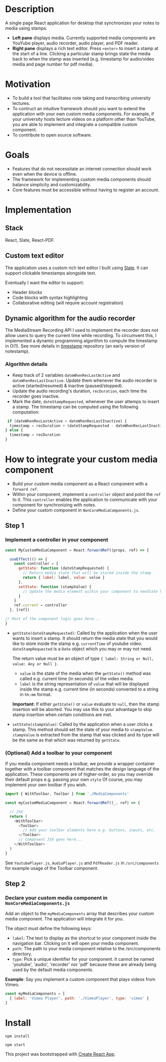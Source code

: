 # Description
A single page React application for desktop that synchronizes your notes to media using stamps. 

- **Left pane** displays media. Currently supported media components are YouYube player, audio recorder, audio player, and PDF reader.
- **Right pane** displays a rich text editor. Press `<enter>` to insert a stamp at the start of a line. Clicking a particular stamp brings state the media back to when the stamp was inserted (e.g. timestamp for audio/video media and page number for pdf media).

# Motivation
- To build a tool that facilitates note taking and transcribing university lectures.
- To contruct an intuitive framework should you want to extend the application with your own custom media components. For example, if your university hosts lecture videos on a platform other than YouTube, you are able to implement and integrate a compatible custom component.
- To contribute to open source software.

# Goals 
- Features that do not necessitate an internet connection should work even when the device is offline.
- The framework for implementing custom media components should balance simplicity and customizability.
- Core features must be accessible without having to register an account.

# Implementation
## Stack
React, Slate, React-PDF.

## Custom text editor
The application uses a custom rich text editor I built using [Slate](https://docs.slatejs.org/). It can support clickable timestamps alongside text.

Eventually I want the editor to support:
- Header blocks
- Code blocks with syntax highlighting
- Collaborative editing (will require account registration)

## Dynamic algorithm for the audio recorder 
The MediaStream Recording API I used to implement the recorder does not allow users to query the current time while recording. To circumvent this, 
I implemented a dynamic programming algorithm to compute the timestamp in O(1). See more details in [timestamp](https://github.com/fortyoneplustwo/timestamp)
repository (an early version of notestamp).

### Algorithm details
  - Keep track of 2 variables `dateWhenRecLastActive` and `dateWhenRecLastInactive`. Update them whenever the audio recorder is active (started/resumed) & inactive (paused/stopped).
  - Update the audio recording's duration, `recDuration`, each time the recorder goes inactive.
  - Mark the date, `dateStampRequested`, whenever the user attemps to insert a stamp. The timestamp can be computed using the following computation:

  ```javascript
   if (dateWhenRecLastActive > dateWhenRecLastInactive) {
    timestamp = recDuration + (dateStampRequested - dateWhenRecLastInactive)
  } else {
    timestamp = recDuration
  }
   ```

# How to integrate your custom media component
- Build your custom media component as a React component with a `forward ref`.
- Within your component, implement a `controller` object and point the `ref` to it. This `controller` enables the application to communicate with your component for synchronizing with notes.
- Define your custom component in `NonCoreMediaComponents.js`.

## Step 1
### Implement a controller in your component

```javascript
const MyCustomMediaComponent = React.forwardRef((props, ref) => {

  useEffect(() => {
    const controller = {
      getState: function (dateStampRequested) {
        // Return media state that will be stored inside the stamp
        return { label: label, value: value }
      },
      setState: function (stampValue) {
        // Update the media element within your component to newState here
      }
    } 
    ref.current = controller
  }, [ref])

// Rest of the component logic goes here...
}
```
- `getState(dateStampRequested)`: Called by the application when the user wants to insert a stamp. It should return the media state that you would like to store inside the stamp e.g. `currentTime` of youtube video. `dateStampRequested` is a `Date` object which you may or may not need.

  The return value must be an object of type `{ label: String or Null, value: Any or Null }`.
  - `value` is the state of the media when the `getState()` method was called e.g. current time (in seconds) of the video media.
  - `label` is the string representation of `value` that will be displayed inside the stamp e.g. current time (in seconds) converted to a string in `hh:mm` format.

  **Important:** If either `getState()` or `value` evaluate to `null`, then the stamp insertion will be aborted. You may use this to your advantage to skip stamp insertion when certain conditions are met.
  
- `setState(stampValue)`: Called by the application when a user clicks a stamp. This method should set the state of your media to `stampValue`. `stampValue` is extracted from the stamp that was clicked and its type will be the same as that which was returned by `getState`.

### (Optional) Add a toolbar to your component
If you media component needs a toolbar, we provide a wrapper container together with a toolbar component that matches the design language of the application. These components are of higher-order, so you may override their default props e.g. passing your own `style` Of course, you may implement your own toolbar if you wish.

```javascript
import { WithToolbar, Toolbar } from './MediaComponents'

const myCustomMediaComponent = React.forwardRef((_, ref) => {

  // JSX
  return (
    <WithToolbar>
      <Toolbar>
        // Add your toolbar elements here e.g. buttons, inputs, etc.
      </Toolbar>
      // Component JSX goes here...
    </WithToolbar>
  )
}
```
See `YoutubePlayer.js`, `AudioPlayer.js` and `PdfReader.js` in `/src/components` for example usage of the Toolbar component.

## Step 2
### Declare your custom media component in `NonCoreMediaComponents.js`

Add an object to the `myMediaComponents` array that describes your custom media component. The application will integrate it for you.

The object must define the following keys:
- `label`: The text to display as the shortcut to your component inside the navigation bar. Clicking on it will open your media component.
- `path`: The path to your media component relative to the /src/components directory.
- `type`: Pick a unique identifier for your component. It cannot be named 'youtube', 'audio', 'recorder' nor 'pdf' because these are already being used by the default media components.

**Example**: Say you implement a custom component that plays videos from Vimeo.

```javascript
const myMediaComponents = [
  { label: 'Vimeo Player', path: './VimeoPlayer', type: 'vimeo' }
]
```
# Install
`npm install`

`npm start`

This project was bootstrapped with [Create React App](https://github.com/facebook/create-react-app).


